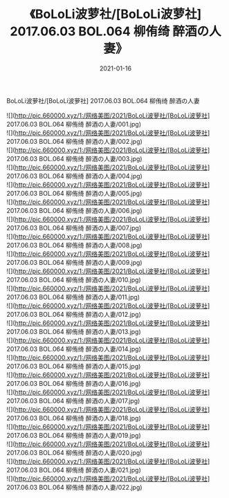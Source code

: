 ﻿---
layout: post
title:  《BoLoLi波萝社/[BoLoLi波萝社] 2017.06.03 BOL.064 柳侑绮 醉酒の人妻》
date:   2021-01-16
img: http://pic.660000.xyz/1:/网络美图/2021/BoLoLi波萝社/[BoLoLi波萝社] 2017.06.03 BOL.064 柳侑绮 醉酒の人妻/000.jpg
categories: [美女, 清纯, 唯美]
---

BoLoLi波萝社/[BoLoLi波萝社] 2017.06.03 BOL.064 柳侑绮 醉酒の人妻

 ![](http://pic.660000.xyz/1:/网络美图/2021/BoLoLi波萝社/[BoLoLi波萝社] 2017.06.03 BOL.064 柳侑绮 醉酒の人妻/001.jpg) <br>![](http://pic.660000.xyz/1:/网络美图/2021/BoLoLi波萝社/[BoLoLi波萝社] 2017.06.03 BOL.064 柳侑绮 醉酒の人妻/002.jpg) <br>![](http://pic.660000.xyz/1:/网络美图/2021/BoLoLi波萝社/[BoLoLi波萝社] 2017.06.03 BOL.064 柳侑绮 醉酒の人妻/003.jpg) <br>![](http://pic.660000.xyz/1:/网络美图/2021/BoLoLi波萝社/[BoLoLi波萝社] 2017.06.03 BOL.064 柳侑绮 醉酒の人妻/004.jpg) <br>![](http://pic.660000.xyz/1:/网络美图/2021/BoLoLi波萝社/[BoLoLi波萝社] 2017.06.03 BOL.064 柳侑绮 醉酒の人妻/005.jpg) <br>![](http://pic.660000.xyz/1:/网络美图/2021/BoLoLi波萝社/[BoLoLi波萝社] 2017.06.03 BOL.064 柳侑绮 醉酒の人妻/006.jpg) <br>![](http://pic.660000.xyz/1:/网络美图/2021/BoLoLi波萝社/[BoLoLi波萝社] 2017.06.03 BOL.064 柳侑绮 醉酒の人妻/007.jpg) <br>![](http://pic.660000.xyz/1:/网络美图/2021/BoLoLi波萝社/[BoLoLi波萝社] 2017.06.03 BOL.064 柳侑绮 醉酒の人妻/008.jpg) <br>![](http://pic.660000.xyz/1:/网络美图/2021/BoLoLi波萝社/[BoLoLi波萝社] 2017.06.03 BOL.064 柳侑绮 醉酒の人妻/009.jpg) <br>![](http://pic.660000.xyz/1:/网络美图/2021/BoLoLi波萝社/[BoLoLi波萝社] 2017.06.03 BOL.064 柳侑绮 醉酒の人妻/010.jpg) <br>![](http://pic.660000.xyz/1:/网络美图/2021/BoLoLi波萝社/[BoLoLi波萝社] 2017.06.03 BOL.064 柳侑绮 醉酒の人妻/011.jpg) <br>![](http://pic.660000.xyz/1:/网络美图/2021/BoLoLi波萝社/[BoLoLi波萝社] 2017.06.03 BOL.064 柳侑绮 醉酒の人妻/012.jpg) <br>![](http://pic.660000.xyz/1:/网络美图/2021/BoLoLi波萝社/[BoLoLi波萝社] 2017.06.03 BOL.064 柳侑绮 醉酒の人妻/013.jpg) <br>![](http://pic.660000.xyz/1:/网络美图/2021/BoLoLi波萝社/[BoLoLi波萝社] 2017.06.03 BOL.064 柳侑绮 醉酒の人妻/014.jpg) <br>![](http://pic.660000.xyz/1:/网络美图/2021/BoLoLi波萝社/[BoLoLi波萝社] 2017.06.03 BOL.064 柳侑绮 醉酒の人妻/015.jpg) <br>![](http://pic.660000.xyz/1:/网络美图/2021/BoLoLi波萝社/[BoLoLi波萝社] 2017.06.03 BOL.064 柳侑绮 醉酒の人妻/016.jpg) <br>![](http://pic.660000.xyz/1:/网络美图/2021/BoLoLi波萝社/[BoLoLi波萝社] 2017.06.03 BOL.064 柳侑绮 醉酒の人妻/017.jpg) <br>![](http://pic.660000.xyz/1:/网络美图/2021/BoLoLi波萝社/[BoLoLi波萝社] 2017.06.03 BOL.064 柳侑绮 醉酒の人妻/018.jpg) <br>![](http://pic.660000.xyz/1:/网络美图/2021/BoLoLi波萝社/[BoLoLi波萝社] 2017.06.03 BOL.064 柳侑绮 醉酒の人妻/019.jpg) <br>![](http://pic.660000.xyz/1:/网络美图/2021/BoLoLi波萝社/[BoLoLi波萝社] 2017.06.03 BOL.064 柳侑绮 醉酒の人妻/020.jpg) <br>![](http://pic.660000.xyz/1:/网络美图/2021/BoLoLi波萝社/[BoLoLi波萝社] 2017.06.03 BOL.064 柳侑绮 醉酒の人妻/021.jpg) <br>![](http://pic.660000.xyz/1:/网络美图/2021/BoLoLi波萝社/[BoLoLi波萝社] 2017.06.03 BOL.064 柳侑绮 醉酒の人妻/022.jpg) <br>